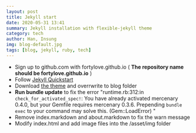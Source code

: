 ```yaml
---
layout: post
title: Jekyll start
date: 2020-05-31 13:41
summary: Jekyll installation with flexible-jekyll theme
category: tech
author: Han, Insung
img: blog-default.jpg
tags: [blog, jekyll, ruby, tech]
---
```


* Sign up to github.com with fortylove.github.io ( **The repository name should be fortylove.github.io** )
* Follow [Jekyll Quickstart][jekyll-quickstart]
* Download [the theme](https://github.com/artemsheludko/flexible-jekyll) and overrwrite to blog folder 
* **Run bundle update** to fix the error "runtime.rb:312:in `check_for_activated_spec!`: You have already activated mercenary 0.4.0, but your Gemfile requires mercenary 0.3.6. Prepending `bundle exec` to your command may solve this. (Gem::LoadError)
"
* Remove index.markdown and about.markdown to fix the warn message
* Modify index.html and add image files into the /asset/img folder

[jekyll-quickstart]: https://jekyllrb.com/docs/